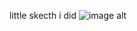 little skecth i did 
![image alt](https://media.discordapp.net/attachments/1283528852886524015/1383812529481846925/Untitled222_20250615151614.png?ex=68502759&is=684ed5d9&hm=d45fda6f850dcc884ba62ffcfcd861ecf54a0227142b987d6a96cf071411a3be&=&format=webp&quality=lossless&width=720&height=960)



